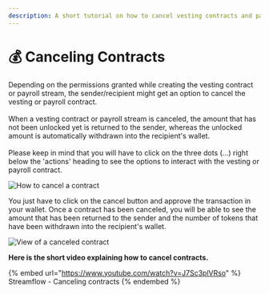 ```yaml
---
description: A short tutorial on how to cancel vesting contracts and payroll streams
---
```


# 💰 Canceling Contracts

Depending on the permissions granted while creating the vesting contract or payroll stream, the sender/recipient might get an option to cancel the vesting or payroll contract.\
\
When a vesting contract or payroll stream is canceled, the amount that has not been unlocked yet is returned to the sender, whereas the unlocked amount is automatically withdrawn into the recipient's wallet.\
\
Please keep in mind that you will have to click on the three dots (...) right below the 'actions' heading to see the options to interact with the vesting or payroll contract.

![How to cancel a contract](<../../.gitbook/assets/cancel  pointer pinter.png>)

You just have to click on the cancel button and approve the transaction in your wallet. Once a contract has been canceled, you will be able to see the amount that has been returned to the sender and the number of tokens that have been withdrawn into the recipient's wallet.

![View of a canceled contract](<../../.gitbook/assets/returned to sender arrow (1).png>)



**Here is the short video explaining how to cancel contracts.**

{% embed url="https://www.youtube.com/watch?v=J7Sc3plVRso" %}
Streamflow - Canceling contracts
{% endembed %}
